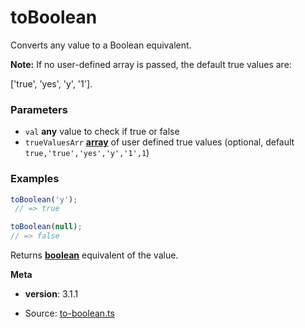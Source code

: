 <!-- Generated by documentation.js. Update this documentation by updating the source code. -->

# toBoolean

Converts any value to a Boolean equivalent.

**Note:** If no user-defined array is passed, the default true values are:

\['true', 'yes', 'y', '1'].

### Parameters

*   `val` **any** value to check if true or false
*   `trueValuesArr` **[array][1]** of user defined true values (optional, default `true,'true','yes','y','1',1`)

### Examples

```javascript
toBoolean('y');
 // => true

toBoolean(null);
// => false
```

Returns **[boolean][2]** equivalent of the value.

**Meta**

*   **version**: 3.1.1

[1]: https://developer.mozilla.org/docs/Web/JavaScript/Reference/Global_Objects/Array

[2]: https://developer.mozilla.org/docs/Web/JavaScript/Reference/Global_Objects/Boolean


* Source: [to-boolean.ts](https://github.com/iamdevlinph/common-utils-pkg/blob/main/src/to-boolean/to-boolean.ts#L24-L39)